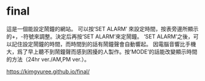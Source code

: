 # final

這是一個能設定鬧鐘的網站。
可以按‘SET ALARM’ 來設定時間，按表旁邊所顯示的+，-符號來調整。決定后再按‘SET ALARM’來定鬧鐘。
‘SET ALARM’之後，可以記住設定鬧鐘的時間，而時間到的話有鬧鐘聲會自動響起。
因電腦音響比手機大，爲了早上聽不到鬧鐘聲而感到困擾的人製作。按‘MODE’的話能改變顯示時間的方法（24hr ver./AM,PM ver.）。

https://kimgyuree.github.io/final/
